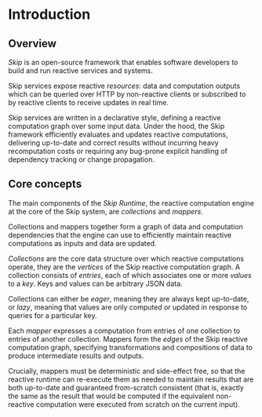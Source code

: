 # Introduction

## Overview

*Skip* is an open-source framework that enables software developers to build and run reactive services and systems.

Skip services expose reactive *resources*: data and computation outputs which can be queried over HTTP by non-reactive clients or subscribed to by reactive clients to receive updates in real time.

Skip services are written in a declarative style, defining a reactive computation graph over some input data.
Under the hood, the Skip framework efficiently evaluates and updates reactive computations, delivering up-to-date and correct results without incurring heavy recomputation costs or requiring any bug-prone explicit handling of dependency tracking or change propagation.

## Core concepts

The main components of the *Skip Runtime*, the reactive computation engine at the core of the Skip system, are *collections* and *mappers*.

Collections and mappers together form a graph of data and computation dependencies that the engine can use to efficiently maintain reactive computations as inputs and data are updated.

*Collections* are the core data structure over which reactive computations operate, they are the *vertices* of the Skip reactive computation graph.
A collection consists of *entries*, each of which associates one or more *values* to a *key*.
Keys and values can be arbitrary JSON data.

Collections can either be *eager*, meaning they are always kept up-to-date, or *lazy*, meaning that values are only computed or updated in response to queries for a particular key.

Each *mapper* expresses a computation from entries of one collection to entries of another collection. Mappers form the *edges* of the Skip reactive computation graph, specifying transformations and compositions of data to produce intermediate results and outputs.

Crucially, mappers must be deterministic and side-effect free, so that the reactive runtime can re-execute them as needed to maintain results that are both up-to-date and guaranteed from-scratch consistent (that is, exactly the same as the result that would be computed if the equivalent non-reactive computation were executed from scratch on the current input).

